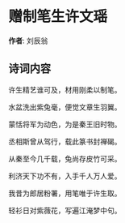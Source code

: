 # 赠制笔生许文瑶

**作者**: 刘辰翁

## 诗词内容

许生精艺谁可及，材用刚柔以制笔。

水盆洗出紫兔毫，便觉文章生羽翼。

蒙恬将军为动色，为是秦王旧时物。

丞相斯曾从驾行，载此篆书封禅碣。

从秦至今几千载，兔尚存皮竹可采。

利济天下功不有，入手千人万人爱。

我昔为郎居粉署，用笔唯于许生取。

轻衫日对紫薇花，写遍江淹梦中句。

